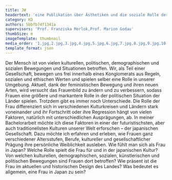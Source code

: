 ```yaml
---
title: JW
headertext: 'eine Publikation über Ästhetiken und die soziale Rolle der Frau in Japan'
category: KD
authors: 5bbfb74f1341a
supervisors: 'Prof. Franziska Morlok,Prof. Marion Godau'
thumbSize: m
imageTemplate: thumbnail
media_order: '1.jpg,2.jpg,3.jpg,4.jpg,5.jpg,6.jpg,7.jpg,8.jpg,9.jpg,10.jpg,11.jpg,12.jpg,1.png,2.png,3.png,4.png,5.png'
template_format: json
---
```


Der Mensch ist von vielen kulturellen, politischen, demographischen und sozialen Bewegungen und Situationen betroffen. Wir, als Teil einer Gesellschaft, bewegen uns frei innerhalb eines Konglomerats aus Regeln, sozialen und ethischen Werten und spielen selber eine Rolle in unserer Umgebung. Aktuell, dank der feministischen Bewegung und ihren neuen Arten, wird versucht das Frauenbild zu ändern und zu verbessern, sodass Frauen eine größere und markantere Rolle in der politischen Situation der Länder spielen. Trotzdem gibt es immer noch Unterschiede. Die Rolle der Frau differenziert sich in verschiedenen Kulturkreisen und Ländern stark voneinander und ihr Fortschritt oder ihre Regression hängt von vielen Faktoren, natürlich mit unterschiedlichen Ausprägungen, ab. In meiner Bachelorarbeit möchte ich diese Faktoren in einer der futuristischsten, aber auch traditionellsten Kulturen unserer Welt erforschen – der japanischen Gesellschaft. Dazu möchte ich erfahren und erleben, wie Frauen ganz verschiedener Altersstufen, Berufe, kultureller und gesellschaftlicher Prägung ihre persönliche Weiblichkeit ausleben. Wie fühlt man sich als Frau in Japan? Welche Rolle spielt die Frau für und in der japanischen Kultur? Von welchen kulturellen, demographischen, sozialen, künstlerischen und politischen Bewegungen sind Frauen dort betroffen? Wie präsent ist die Frau im aktuellen und historischen Design des Landes? Was bedeutet es allgemein, eine Frau in Japan zu sein?